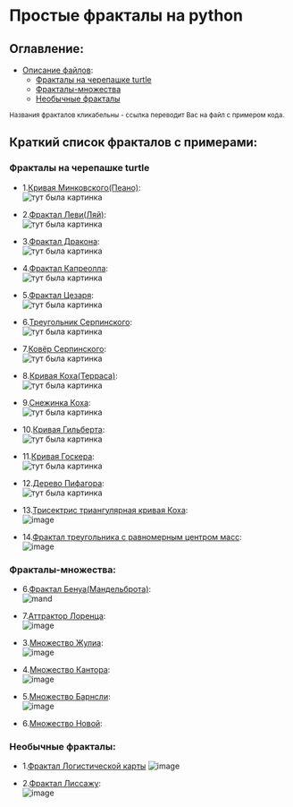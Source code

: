 # Простые фракталы на python

## Оглавление:
 - [Описание файлов](#Краткий-список-фракталов-с-примерами):
   - [Фракталы на черепашке turtle](#Фракталы-на-черепашке-turtle)
   - [Фракталы-множества](#Фракталы-множества)
   - [Необычные фракталы](#Необычные-фракталы)

<small>Названия фракталов кликабельны - ссылка переводит Вас на файл с примером кода.</small>

## Краткий список фракталов с примерами:
### Фракталы на черепашке turtle
 - 1.[Кривая Минковского(Пеано)](https://github.com/MitrichevGeorge/kvart/blob/main/mink.py):<br>
   ![тут была картинка](https://github.com/MitrichevGeorge/kvart/blob/main/img/mink.png)
   
 - 2.[Фрактал Леви(Ляй)](https://github.com/MitrichevGeorge/kvart/blob/main/levi.py):<br>
   ![тут была картинка](https://github.com/MitrichevGeorge/kvart/blob/main/img/levi.png)
   
 - 3.[Фрактал Дракона](https://github.com/MitrichevGeorge/kvart/blob/main/dragon.py):<br>
   ![тут была картинка](https://github.com/MitrichevGeorge/kvart/blob/main/img/dragon.png)
   
 - 4.[Фрактал Капреолла](https://github.com/MitrichevGeorge/kvart/blob/main/capreol.py):<br>
   ![тут была картинка](https://github.com/MitrichevGeorge/kvart/blob/main/img/capreol.png)

 - 5.[Фрактал Цезаря](https://github.com/MitrichevGeorge/kvart/blob/main/cesar.py):<br>
   ![тут была картинка](https://github.com/MitrichevGeorge/kvart/blob/main/img/cesar.png)
   
 - 6.[Треугольник Серпинского](https://github.com/MitrichevGeorge/kvart/blob/main/serp.py):<br>
   ![тут была картинка](https://github.com/MitrichevGeorge/kvart/blob/main/img/serp.png)
   
 - 7.[Ковёр Серпинского](https://github.com/MitrichevGeorge/kvart/blob/main/sqr.py):<br>
   ![тут была картинка](https://github.com/MitrichevGeorge/kvart/blob/main/img/serp_carpt.png)
   
 - 8.[Кривая Коха(Терраса)](https://github.com/MitrichevGeorge/kvart/blob/main/snkoh.py):<br>
   ![тут была картинка](https://github.com/MitrichevGeorge/kvart/blob/main/img/snkoh.png)
   
 - 9.[Снежинка Коха](https://github.com/MitrichevGeorge/kvart/blob/main/koh.py):<br>
   ![тут была картинка](https://github.com/MitrichevGeorge/kvart/blob/main/img/koh_snwf.png)

 - 10.[Кривая Гильберта](https://github.com/MitrichevGeorge/kvart/blob/main/hilbert.py):<br>
   ![тут была картинка](https://github.com/MitrichevGeorge/kvart/blob/main/img/hilbert.png)
   
 - 11.[Кривая Госкера](https://github.com/MitrichevGeorge/kvart/blob/main/hosker.py):<br>
   ![тут была картинка](https://github.com/MitrichevGeorge/kvart/blob/main/img/hoscer.png)

 - 12.[Дерево Пифагора](https://github.com/MitrichevGeorge/kvart/blob/main/piftre.py):<br>
   ![тут была картинка](https://github.com/MitrichevGeorge/kvart/blob/main/img/piftre.png)

 - 13.[Трисектрис триангулярная кривая Коха](https://github.com/MitrichevGeorge/kvart/blob/main/tris.py):<br>
   ![image](https://github.com/user-attachments/assets/7b0f6b5c-1db9-4663-9cca-55f010d7efa2)
 
 - 14.[Фрактал треугольника с равномерным центром масс](https://github.com/MitrichevGeorge/kvart/blob/main/trin.py):<br>
   ![image](https://github.com/user-attachments/assets/13d48d8f-f54d-4450-b2e1-a86b93f63d26)


 ### Фракталы-множества:
 - 6.[Фрактал Бенуа(Мандельброта)](https://github.com/MitrichevGeorge/kvart/blob/main/md2.py):<br>
   ![mand](https://github.com/user-attachments/assets/839a616f-e0d8-4d85-a227-7220359b5edf)

 - 7.[Аттрактор Лоренца](https://github.com/MitrichevGeorge/kvart/blob/main/lorenz.py):<br>
   ![image](https://github.com/user-attachments/assets/e4d0ccc6-2a78-45d1-b736-33f8b47d5d58)

 - 3.[Множество Жулиа](https://github.com/MitrichevGeorge/kvart/blob/main/julia.py):<br>
   ![image](https://github.com/user-attachments/assets/7b0b372b-9519-465a-9afd-8f78b8f5bf27)

 - 4.[Множество Кантора](https://github.com/MitrichevGeorge/kvart/blob/main/cantor.py):<br>
   ![image](https://github.com/user-attachments/assets/d5216442-35d0-4707-b392-17b3af613069)

 - 5.[Множество Барнсли](https://github.com/MitrichevGeorge/kvart/blob/main/barnsli.py):<br>
   ![image](https://github.com/user-attachments/assets/71544e18-224d-432d-bd20-ee13216c66c6)

 - 6.[Множество Новой](https://github.com/MitrichevGeorge/kvart/blob/main/novoj.py):<br>

 ### Необычные фракталы:
 - 1.[Фрактал Логистической карты](https://github.com/MitrichevGeorge/kvart/blob/main/lmap.py)
   ![image](https://github.com/user-attachments/assets/40f24468-050d-4986-b3b2-3ca001e3ff70)

 - 2.[Фрактал Лиссажу](https://github.com/MitrichevGeorge/kvart/blob/main/lissaj.py):<br>
   ![image](https://github.com/user-attachments/assets/5ae50a87-438c-4f5b-bde5-d307e1e9d3a8)


